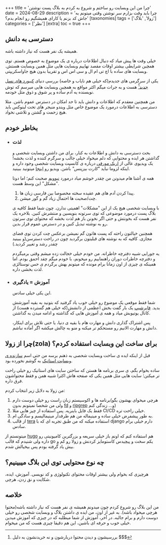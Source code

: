 +++
title = 'چرا من این وبسایت رو ساختم و شروع به کردم به بلاگ پست نوشتن'
date = 2024-08-29
description = 'چرا باید وقت بزارم سر نوشتن وقتی میتونم به جاش کد بزنم یا کارای همیشگیم رو انجام بدم؟'
[taxonomies]
tags = ['زولا', 'بلاگ']
categories = ['نظر']
[extra]
toc = true
+++

## دسترسی به دانش
همیشه یک نفر هست که نیاز داشته باشه.

خیلی وقت ها پیش میاد که دنبال اطلاعات درباره ی یک موضوع به خصوص هستم. توی همچین شرایطی بیشتر اوقات مقصد نهاییم وبسایت هایی مثل همین وبسایت هستش. وبسایت های ساده با اچ تی ام ال و سی اس اس و تقریبا بدون هیچ جاواسکریپتی.

یکی از سرگرمی های جدیدم(که خیلی هم نایاب و خاصه) بررسی دنیای [کیبورد های نسل جدید](https://github.com/diimdeep/awesome-split-keyboards)[^1] هست و به جرات میگم اکثر مواقع به همچین وبسایت هایی میرسم که توش نویسنده یه آدم ساده و پر شوق و ذوق مثل خودمه.

من همچنین معقدم که اطلاعات و دانش باید تا حد امکان در دسترس عموم باشن. مثلا دسترسی به اطلاعات درمورد یک موضوع خاص مثل ویندو منیجر های تحت لینوکس باید هیچ زحمت و گشتن و تلاشی نخواد. 

## بخاطر خودم
- ### لذت
  بحث دسترسی به دانش و اطلاعات به کنار، برای من داشتن وبسایت شخصی و گذاشتن هر ایده و محتوایی که دلم میخواد خیلی جالب و سرگرم کننده و لذت بخشه! یک ویدیوی عالی از [اریک مورفی](https://ericmurphy.xyz) درباره ی کانسپت وبسایت شخصی وجود داره و اینکه لزوما نباید *"کارت بیزینس"* باشن. ویدیو رو [اینجا](https://www.youtube.com/watch?v=_x6SCSz7g5I) میتونید ببینید.

  همه ی آشنا هام میدونن من چقدر خوشم میاد درمورد [نیوویم](https://github.com/neovim/neovim) صحبت کنم؛ اما دوتا "مشکل" این وسط هست.

  1. پیدا کردن آدم های هم عقیده سخته مخصوصا بین فارسی زبان ها.
  2. چت/صحبت ها احتمال زیاد گم و گور میشن.

  با وبسایت شخصی هیچ یک از این "مشکلات" اهمیتی ندارن. چون شما فقط کافیه ی بلاگ پست درمورد موضوعی که توی سرتونه بنویسین و منتشرش کنین. بلاخره یک نفر هست که بخونتش و حتی اگر نخونن باز هم لذت بخشه که محتوای توی سرتون رو به نوشته تبدیل کنین و در دسترس عموم قرار بدین.

  همچنین خیالتون راحته که پست هاتون گم نمیشن برعکس چت کردن توی فضای مجازی. کافیه که به نوشته های قبلیتون برگردید چون در راحت  دسترسن(و ببینید چقدر رشد و تغییر کردید.)

  یه جورایی شبیه دفترچه خاطراته. من خودم خیلی خجالت زده میشم وقتی برمیگردم و دفترچه خاطرات دوران راهنماییم رو میخونم، با خودم میگم چقد احمق بودم. اما همینکه ی چیزی از اون زمانا برام مونده که میتونم بهش برگردم ی حس نوستالژی لذت بخشی داره.

- ### آموزش = یادگیری
  این یکی خیلی سادس.

  شما فقط موقعی یک موضوع رو خیلی خوب یاد گرفتید که بتونید به بقیه آموزشش بدید.
  [فایرشیپ](https://www.youtube.com/c/fireship) یک بار گفت بخش اعظمی از دانشش(که خیلی هم گسترده هست) از کانال یوتیوبش میاد و همه ی آموزش هایی که گذاشته و ادامه میدن به گذاشتن.

  پس اشتراک گذاری دانش و مهارت هام با بقیه ی دنیا، یا حتی تلاش برای اینکار، دانش و مهارت الانیم رو مستحکم تر میکنه و منو به چالش میکشه اگر آماده نباشم.
 
## چرا از زولا(zola) برای ساخت این وبسایت استفاده کردم؟

قبل از اینکه ایده ی ساخت وبسایت شحصی به ذهنم برسه من حتی اسم [سازنده ی وبسایت استاتیک](https://roocket.ir/articles/5-static-site-generators) به گوشم نخورده بود.

ساده بخوام بگم، ی سری برنامه ها هستن که ساختن سایت های استاتیک رو خیلی راحت تر میکنن؛ سایت هایی مثل همین یکی که صفحه هاش اکثرا شبیه همن و فقط محتواشون فرق داره.

من زولا به دلایل زیر انتخاب کردم:
  1. برنامه ها و اکوسیستم زبان راست رو خیلی دوست دارم(هرچی میخوای بهشون بگو ولی من شخصا نمیتونم بدون [fd](https://github.com/sharkdp/fd) و [ripgrep](https://github.com/BurntSushi/ripgrep) و... زندگی کنم)
  2. فقط یک فایل باینریه. پس استفاده از چیز هایی مثلا CI/CD خیلی راحت تره.
  3. به طور پیشفرض خیلی ساده و مینیماله من هم طرفدار مینیمالیسم و سادگی ام.
  4. از قالب [tera](https://keats.github.io/tera/docs/) استفاده میکنه که من طبق تجربه ای که با django دارم خیلی برام سادس.

  میتونستم از [hugo](https://gohugo.io/) هم استفاده کنم که اونم باز خیلی سریعه و بزرگترین کامیونیتی رو داره ولی شنیدم که قالب go یکم سخت و پیچیدس کاستومایز کردنش و زولا رو کم و بیش یاد گرفته بودم پس بیخیالش شدم.

## چه نوع محتوایی توی این بلاگ میبینیم؟
هرچیزی که بخوام ولی بیشتر اوقات محتوای تکنولوژی و کد نویسی. آموزش، ایده، شکایت و نق زدن، هرچی.

## خلاصه
من این بلاگ رو شروع کردم چون میدونم همیشه ی نفر هست که نیاز داشته باشه(محتوا هرچی میخواد باشه). به غیر از اون، من ایده ی داشتن بلاگ و وبسایت شخصی رو خیلی دوست دارم و برام جالبه. در آخر، آموزش از شما میطلبه که در چیزی که آموزش میدین خیلی خوب و حرفه ای باشین، این هم دقیقا چیزی هست که من میخوام.


[^1]: بررسیشون و دیدن محتوا دربارشون و نه خریدنشون به دلیل $$$
